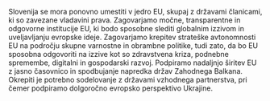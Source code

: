 Slovenija se mora ponovno umestiti v jedro EU, skupaj z državami članicami, ki so zavezane vladavini prava. Zagovarjamo močne, transparentne in odgovorne institucije EU, ki bodo sposobne slediti globalnim izzivom in uveljavljanju evropske ideje. Zagovarjamo krepitev strateške avtonomnosti EU na področju skupne varnostne in obrambne politike, tudi zato, da bo EU sposobna odgovoriti na izzive kot so zdravstvena kriza, podnebne spremembe, digitalni in gospodarski razvoj.
Podpiramo nadaljnjo širitev EU z jasno časovnico in spodbujanje napredka držav Zahodnega Balkana. Okrepiti je potrebno sodelovanje z državami vzhodnega partnerstva, pri čemer podpiramo dolgoročno evropsko perspektivo Ukrajine.
